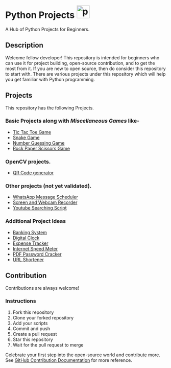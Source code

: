 # Python Projects <a href="https://emoji.gg/emoji/1887_python"><img src="https://cdn3.emoji.gg/emojis/1887_python.png" width="40px" height="40px" alt="python"></a>
A Hub of Python Projects for Beginners.

## Description
Welcome fellow developer! This repository is intended for beginners who can use it for project building, open-source contribution, and to get the most from it. If you are new to open source, then do consider this repository to start with. There are various projects under this repository which will help you get familiar with Python programming.

## Projects
This repository has the following Projects.

### Basic Projects along with *Miscellaneous Games* like-
- [Tic Tac Toe Game](https://github.com/tanujgupta18/Python-Projects/tree/main/Tic%20Tac%20Toe%20Game)
- [Snake Game](https://github.com/tanujgupta18/Python-Projects/tree/main/Snake%20Game)
- [Number Guessing Game](https://github.com/tanujgupta18/Python-Projects/tree/main/Number%20Guessing%20Game)
- [Rock Paper Scissors Game](https://github.com/tanujgupta18/Python-Projects/tree/main/Rock%20Paper%20Scissors%20Game)

### OpenCV projects.
- [QR Code generator](https://github.com/tanujgupta18/Python-Projects/tree/main/QR%20Code%20Generator)

### Other projects (not yet validated).
- [WhatsApp Message Scheduler](https://github.com/tanujgupta18/Python-Projects/tree/main/WhatsApp%20Message%20Scheduler)
- [Screen and Webcam Recorder](https://github.com/tanujgupta18/Python-Projects/tree/main/Screen%20and%20Webcam%20Recorder)
- [Youtube Searching Script](https://github.com/tanujgupta18/Python-Projects/tree/main/Youtube%20Searching%20Script)

### Additional Project Ideas
- [Banking System](https://github.com/tanujgupta18/Banking-System)
- [Digital Clock](https://github.com/tanujgupta18/Digital-Clock)
- [Expense Tracker](https://github.com/tanujgupta18/Expense-Tracker)
- [Internet Speed Meter](https://github.com/tanujgupta18/Internet-Speed-Meter)
- [PDF Password Cracker](https://github.com/tanujgupta18/PDF-Password-Cracker)
- [URL Shortener](https://github.com/tanujgupta18/URL-Shortener)

## Contribution
Contributions are always welcome!

### Instructions
1. Fork this repository
2. Clone your forked repository
3. Add your scripts
4. Commit and push
5. Create a pull request
6. Star this repository
7. Wait for the pull request to merge

Celebrate your first step into the open-source world and contribute more. See [GitHub Contribution Documentation](https://docs.github.com/en/get-started/quickstart/contributing-to-projects) for more reference.
